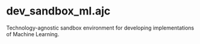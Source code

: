 # dev_sandbox_ml.ajc

Technology-agnostic sandbox environment for developing implementations of Machine Learning.
